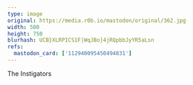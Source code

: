 ```yaml
---
type: image
original: https://media.r0b.io/mastodon/original/362.jpg
width: 500
height: 750
blurhash: UCB}XLRPICS1F|WqJBo}4jRQpbbJyYR5aLsn
refs:
  mastodon_card: ['112940095450494831']
---
```


The Instigators
